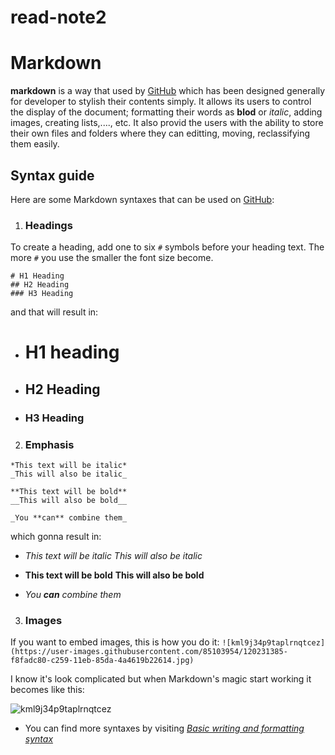 # read-note2

# Markdown #
**markdown** is a way that used by [GitHub](https://github.com) which has been designed generally for developer to stylish their contents simply. It allows its users to control the display of the document; formatting their words as **blod** or _italic_, adding images, creating lists,...., etc.
It also provid the users with the ability to store their own files and folders where they can editting, moving, reclassifying them easily.

## Syntax guide ##
Here are some Markdown syntaxes that can be used on [GitHub](https://github.com):

1. ### Headings ###
To create a heading, add one to six `#` symbols before your heading text. The more `#` you use the smaller the font size become.
```
# H1 Heading
## H2 Heading
### H3 Heading
```
and that will result in: 
* # H1 heading
* ## H2 Heading
* ### H3 Heading

2. ### Emphasis ###
```
*This text will be italic*
_This will also be italic_

**This text will be bold**
__This will also be bold__

_You **can** combine them_
```
which gonna result in:
* *This text will be italic*
_This will also be italic_

* **This text will be bold**
__This will also be bold__

* _You **can** combine them_

3. ### Images ###
If you want to embed images, this is how you do it:
`![kml9j34p9taplrnqtcez](https://user-images.githubusercontent.com/85103954/120231385-f8fadc80-c259-11eb-85da-4a4619b22614.jpg)`

I know it's look complicated but when Markdown's magic start working it becomes like this:

![kml9j34p9taplrnqtcez](https://user-images.githubusercontent.com/85103954/120231385-f8fadc80-c259-11eb-85da-4a4619b22614.jpg)

* You can find more syntaxes by visiting _[Basic writing and formatting syntax](https://docs.github.com/en/github/writing-on-github/getting-started-with-writing-and-formatting-on-github/basic-writing-and-formatting-syntax)_





